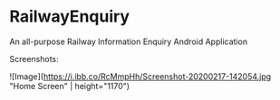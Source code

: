 # RailwayEnquiry
 
 An all-purpose Railway Information Enquiry Android Application
 
Screenshots:

![Image](https://i.ibb.co/RcMmpHh/Screenshot-20200217-142054.jpg "Home Screen" | height="1170")

